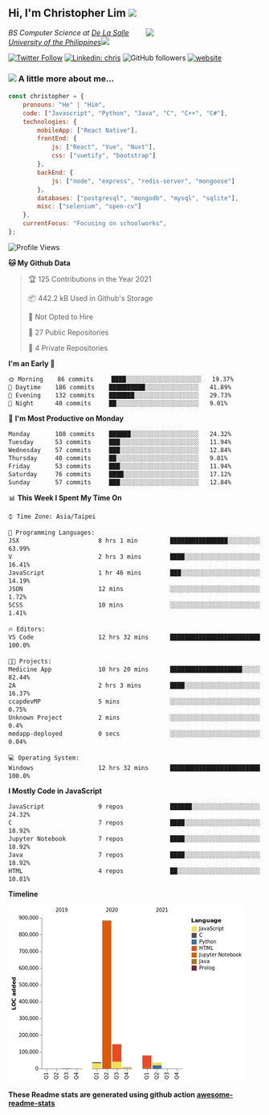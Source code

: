 <h2>Hi, I'm Christopher Lim <img src="https://media3.giphy.com/media/r3SVtaGUukD5V6UjzP/giphy.gif" width="50" /></h2>
<img align='right' src="https://media.giphy.com/media/M9gbBd9nbDrOTu1Mqx/giphy.gif" width="230">
<p><em>BS Computer Science at <a href="https://www.dlsu.edu.ph/">De La Salle University of the Philippines</a><img src="https://media.giphy.com/media/WUlplcMpOCEmTGBtBW/giphy.gif" width="30"> 
</em></p>

[![Twitter Follow](https://img.shields.io/twitter/follow/ClovesJL?label=Follow)](https://twitter.com/intent/follow?screen_name=ClovesJL)
[![Linkedin: chris](https://img.shields.io/badge/-chris-blue?style=flat-square&logo=Linkedin&logoColor=white&link=https://www.linkedin.com/in/christopher-lim-122831183/)](https://www.linkedin.com/in/christopher-lim-122831183/)
![GitHub followers](https://img.shields.io/github/followers/cc-visionary?label=Follow&style=social)
[![website](https://img.shields.io/badge/Website-46a2f1.svg?&style=flat-square&logo=Google-Chrome&logoColor=white&link=http://christopherlim.surge.sh/)](http://christopherlim.surge.sh/)

### <img src="https://media.giphy.com/media/VgCDAzcKvsR6OM0uWg/giphy.gif" width="50"> A little more about me...  

```javascript
const christopher = {
    pronouns: "He" | "Him",
    code: ["Javascript", "Python", "Java", "C", "C++", "C#"],
    technologies: {
        mobileApp: ["React Native"],
        frontEnd: {
            js: ["React", "Vue", "Nuxt"],
            css: ["vuetify", "bootstrap"]
        },
        backEnd: {
            js: ["node", "express", "redis-server", "mongoose"]
        },
        databases: ["postgresql", "mongodb", "mysql", "sqlite"],
        misc: ["selenium", "open-cv"]
    },
    currentFocus: "Focusing on schoolworks",
};
```

<!--START_SECTION:waka-->
![Profile Views](http://img.shields.io/badge/Profile%20Views-5-blue)

**🐱 My Github Data** 

> 🏆 125 Contributions in the Year 2021
 > 
> 📦 442.2 kB Used in Github's Storage 
 > 
> 🚫 Not Opted to Hire
 > 
> 📜 27 Public Repositories 
 > 
> 🔑 4 Private Repositories  
 > 
**I'm an Early 🐤** 

```text
🌞 Morning    86 commits     ████░░░░░░░░░░░░░░░░░░░░░   19.37% 
🌆 Daytime    186 commits    ██████████░░░░░░░░░░░░░░░   41.89% 
🌃 Evening    132 commits    ███████░░░░░░░░░░░░░░░░░░   29.73% 
🌙 Night      40 commits     ██░░░░░░░░░░░░░░░░░░░░░░░   9.01%

```
📅 **I'm Most Productive on Monday** 

```text
Monday       108 commits    ██████░░░░░░░░░░░░░░░░░░░   24.32% 
Tuesday      53 commits     ███░░░░░░░░░░░░░░░░░░░░░░   11.94% 
Wednesday    57 commits     ███░░░░░░░░░░░░░░░░░░░░░░   12.84% 
Thursday     40 commits     ██░░░░░░░░░░░░░░░░░░░░░░░   9.01% 
Friday       53 commits     ███░░░░░░░░░░░░░░░░░░░░░░   11.94% 
Saturday     76 commits     ████░░░░░░░░░░░░░░░░░░░░░   17.12% 
Sunday       57 commits     ███░░░░░░░░░░░░░░░░░░░░░░   12.84%

```


📊 **This Week I Spent My Time On** 

```text
⌚︎ Time Zone: Asia/Taipei

💬 Programming Languages: 
JSX                      8 hrs 1 min         ████████████████░░░░░░░░░   63.99% 
V                        2 hrs 3 mins        ████░░░░░░░░░░░░░░░░░░░░░   16.41% 
JavaScript               1 hr 46 mins        ███░░░░░░░░░░░░░░░░░░░░░░   14.19% 
JSON                     12 mins             ░░░░░░░░░░░░░░░░░░░░░░░░░   1.72% 
SCSS                     10 mins             ░░░░░░░░░░░░░░░░░░░░░░░░░   1.41%

🔥 Editors: 
VS Code                  12 hrs 32 mins      █████████████████████████   100.0%

🐱‍💻 Projects: 
Medicine App             10 hrs 20 mins      ████████████████████░░░░░   82.44% 
2A                       2 hrs 3 mins        ████░░░░░░░░░░░░░░░░░░░░░   16.37% 
ccapdevMP                5 mins              ░░░░░░░░░░░░░░░░░░░░░░░░░   0.75% 
Unknown Project          2 mins              ░░░░░░░░░░░░░░░░░░░░░░░░░   0.4% 
medapp-deployed          0 secs              ░░░░░░░░░░░░░░░░░░░░░░░░░   0.04%

💻 Operating System: 
Windows                  12 hrs 32 mins      █████████████████████████   100.0%

```

**I Mostly Code in JavaScript** 

```text
JavaScript               9 repos             ██████░░░░░░░░░░░░░░░░░░░   24.32% 
C                        7 repos             ████░░░░░░░░░░░░░░░░░░░░░   18.92% 
Jupyter Notebook         7 repos             ████░░░░░░░░░░░░░░░░░░░░░   18.92% 
Java                     7 repos             ████░░░░░░░░░░░░░░░░░░░░░   18.92% 
HTML                     4 repos             ██░░░░░░░░░░░░░░░░░░░░░░░   10.81%

```


**Timeline**

![Chart not found](https://raw.githubusercontent.com/cc-visionary/cc-visionary/master/charts/bar_graph.png) 


<!--END_SECTION:waka-->

**These Readme stats are generated using github action [awesome-readme-stats](https://github.com/anmol098/waka-readme-stats)**
